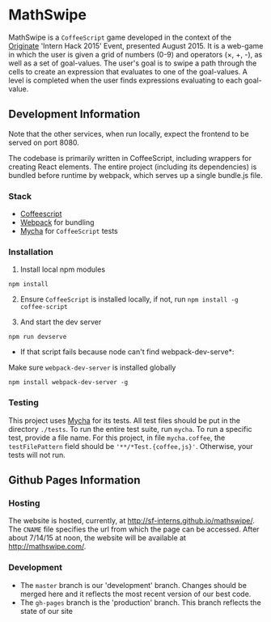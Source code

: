 # MathSwipe

MathSwipe is a `CoffeeScript` game developed in the context of the [Originate](http://www.originate.com/) 'Intern Hack 2015' Event, presented August 2015.  It is a web-game in which the user is given a grid of numbers (0-9) and operators (&times;, +, -), as well as a set of goal-values.  The user's goal is to swipe a path through the cells to create an expression that evaluates to one of the goal-values. A level is completed when the user finds expressions evaluating to each goal-value.

## Development Information

Note that the other services, when run locally, expect the frontend to be served on port 8080.

The codebase is primarily written in CoffeeScript, including wrappers for creating React elements. The entire project (including its dependencies) is bundled before runtime by webpack, which serves up a single bundle.js file.

### Stack

- [Coffeescript](http://coffeescript.org/)
- [Webpack](http://webpack.github.io/docs/) for bundling
- [Mycha](https://github.com/Originate/mycha) for `CoffeeScript` tests

### Installation

1. Install local npm modules

 ```npm install```

2. Ensure `CoffeeScript` is installed locally, if not, run
 ```npm install -g coffee-script```

3. And start the dev server

 ```npm run devserve```

  * If that script fails because node can't find webpack-dev-serve*:

  Make sure `webpack-dev-server` is installed globally

   ```npm install webpack-dev-server -g```

### Testing
This project uses [Mycha](https://github.com/Originate/mycha) for its tests. All test files should be put in the directory `./tests`. To run the entire test suite, run `mycha`. To run a specific test, provide a file name. For this project, in file `mycha.coffee`, the `testFilePattern` field should be `'**/*Test.{coffee,js}'`. Otherwise, your tests will not run.

## Github Pages Information

### Hosting
The website is hosted, currently, at <http://sf-interns.github.io/mathswipe/>. The `CNAME` file specifies the url from which the page can be accessed. After about 7/14/15 at noon, the website will be available at <http://mathswipe.com/>.

### Development
 - The `master` branch is our 'development' branch. Changes should be merged here and it reflects the most recent version of our best code.
 - The `gh-pages` branch is the 'production' branch. This branch reflects the state of our site
